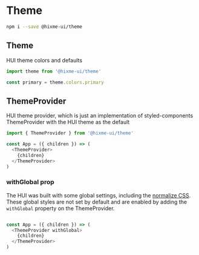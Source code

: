 # Theme

```bash
npm i --save @hixme-ui/theme
```

## Theme

HUI theme colors and defaults

```javascript
import theme from '@hixme-ui/theme'

const primary = theme.colors.primary
```


## ThemeProvider

HUI theme provider, which is just an implementation of styled-components
ThemeProvider with the HUI theme as the default

```javascript
import { ThemeProvider } from '@hixme-ui/theme'

const App = ({ children }) => (
  <ThemeProvider>
    {children}
  </ThemeProvider>
)
```

### withGlobal prop

The HUI was built with some global settings, including the [normalize CSS](https://necolas.github.io/normalize.css/). These global styles are not set by default and are enabled by adding the `withGlobal` property on the ThemeProvider.

```javascript

const App = ({ children }) => (
  <ThemeProvider withGlobal>
    {children}
  </ThemeProvider>
)
```
 

